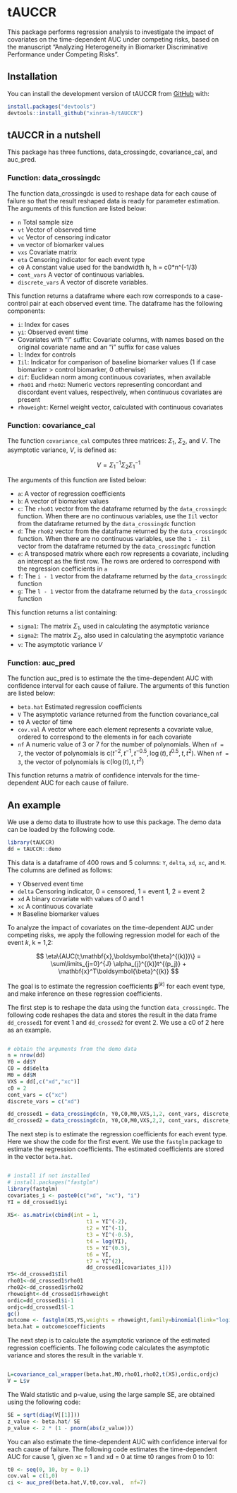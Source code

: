 
<!-- README.md is generated from README.Rmd. Please edit that file -->

# tAUCCR

<!-- badges: start -->
<!-- badges: end -->

This package performs regression analysis to investigate the impact of
covariates on the time-dependent AUC under competing risks, based on the
manuscript “Analyzing Heterogeneity in Biomarker Discriminative
Performance under Competing Risks”.

## Installation

You can install the development version of tAUCCR from
[GitHub](https://github.com/) with:

``` r
install.packages("devtools")
devtools::install_github("xinran-h/tAUCCR")
```

## tAUCCR in a nutshell

This package has three functions, data_crossingdc, covariance_cal, and
auc_pred.

### Function: data_crossingdc

The function data_crossingdc is used to reshape data for each cause of
failure so that the result reshaped data is ready for parameter
estimation. The arguments of this function are listed below:

- `n` Total sample size
- `vt` Vector of observed time
- `vc` Vector of censoring indicator
- `vm` vector of biomarker values
- `vxs` Covariate matrix
- `eta` Censoring indicator for each event type
- `c0` A constant value used for the bandwidth h, h = c0\*n^(-1/3)
- `cont_vars` A vector of continuous variables.
- `discrete_vars` A vector of discrete variables.

This function returns a dataframe where each row corresponds to a
case-control pair at each observed event time. The dataframe has the
following components:

- `i`: Index for cases
- `yi`: Observed event time
- Covariates with “i” suffix: Covariate columns, with names based on the
  original covariate name and an “i” suffix for case values
- `l`: Index for controls
- `Iil`: Indicator for comparison of baseline biomarker values (1 if
  case biomarker \> control biomarker, 0 otherwise)
- `dif`: Euclidean norm among continuous covariates, when available
- `rho01` and `rho02`: Numeric vectors representing concordant and
  discordant event values, respectively, when continuous covariates are
  present
- `rhoweight`: Kernel weight vector, calculated with continuous
  covariates

### Function: covariance_cal

The function `covariance_cal` computes three matrices: $\Sigma_1$,
$\Sigma_2$, and $V$. The asymptotic variance, $V$, is defined as:

$$
V = \Sigma_1^{-1} \Sigma_2 \Sigma_1^{-1}
$$

The arguments of this function are listed below:

- `a`: A vector of regression coefficients
- `b`: A vector of biomarker values
- `c`: The `rho01` vector from the dataframe returned by the
  `data_crossingdc` function. When there are no continuous variables,
  use the `Iil` vector from the dataframe returned by the
  `data_crossingdc` function
- `d`: The `rho02` vector from the dataframe returned by the
  `data_crossingdc` function. When there are no continuous variables,
  use the `1 - Iil` vector from the dataframe returned by the
  `data_crossingdc` function
- `e`: A transposed matrix where each row represents a covariate,
  including an intercept as the first row. The rows are ordered to
  correspond with the regression coefficients in `a`
- `f`: The `i - 1` vector from the dataframe returned by the
  `data_crossingdc` function
- `g`: The `l - 1` vector from the dataframe returned by the
  `data_crossingdc` function

This function returns a list containing:

- `sigma1`: The matrix $\Sigma_1$, used in calculating the asymptotic
  variance
- `sigma2`: The matrix $\Sigma_2$, also used in calculating the
  asymptotic variance
- `v`: The asymptotic variance $V$

### Function: auc_pred

The function auc_pred is to estimate the the time-dependent AUC with
confidence interval for each cause of failure. The arguments of this
function are listed below:

- `beta.hat` Estimated regression coefficients
- `V` The asymptotic variance returned from the function covariance_cal
- `t0` A vector of time
- `cov.val` A vector where each element represents a covariate value,
  ordered to correspond to the elements in for each covariate
- `nf` A numeric value of 3 or 7 for the number of polynomials. When
  `nf = 7`, the vector of polynomials is
  $\text{c}(t^{-2}, t^{-1}, t^{-0.5}, \log(t), t^{0.5}, t, t^2)$. When
  `nf = 3`, the vector of polynomials is $\text{c}(\log(t), t, t^2)$

This function returns a matrix of confidence intervals for the
time-dependent AUC for each cause of failure.

## An example

We use a demo data to illustrate how to use this package. The demo data
can be loaded by the following code.

``` r
library(tAUCCR)
dd = tAUCCR::demo
```

This data is a dataframe of 400 rows and 5 columns: `Y`, `delta`, `xd`,
`xc`, and `M`. The columns are defined as follows:

- `Y` Observed event time
- `delta` Censoring indicator, 0 = censored, 1 = event 1, 2 = event 2
- `xd` A binary covariate with values of 0 and 1
- `xc` A continuous covariate
- `M` Baseline biomarker values

To analyze the impact of covariates on the time-dependent AUC under
competing risks, we apply the following regression model for each of the
event $k$, k = 1,2:

$$
     \eta\{AUC(t;\mathbf{x},\boldsymbol{\theta}^{(k)})\} = \sum\limits_{j=0}^{J} \alpha_{j}^{(k)}t^{(p_j)} + \mathbf{x}^T\boldsymbol{\beta}^{(k)}
$$

The goal is to estimate the regression coefficients
$\boldsymbol{\beta}^{(k)}$ for each event type, and make inference on
these regression coefficients.

The first step is to reshape the data using the function
`data_crossingdc`. The following code reshapes the data and stores the
result in the data frame `dd_crossed1` for event 1 and `dd_crossed2` for
event 2. We use a c0 of 2 here as an example.

``` r

# obtain the arguments from the demo data
n = nrow(dd)
Y0 = dd$Y
C0 = dd$delta
M0 = dd$M
VXS = dd[,c("xd","xc")]
c0 = 2
cont_vars = c("xc")
discrete_vars = c("xd")

dd_crossed1 = data_crossingdc(n, Y0,C0,M0,VXS,1,2, cont_vars, discrete_vars)
dd_crossed2 = data_crossingdc(n, Y0,C0,M0,VXS,2,2, cont_vars, discrete_vars)
```

The next step is to estimate the regression coefficients for each event
type. Here we show the code for the first event. We use the `fastglm`
package to estimate the regression coefficients. The estimated
coefficients are stored in the vector `beta.hat`.

``` r

# install if not installed
# install.packages("fastglm")
library(fastglm)
covariates_i <- paste0(c("xd", "xc"), "i")
YI = dd_crossed1$yi
    
XS<- as.matrix(cbind(int = 1,
                         t1 = YI^(-2),
                         t2 = YI^(-1),
                         t3 = YI^(-0.5),
                         t4 = log(YI),
                         t5 = YI^(0.5),
                         t6 = YI,
                         t7 = YI^(2),
                         dd_crossed1[covariates_i]))
YS<-dd_crossed1$Iil
rho01<-dd_crossed1$rho01
rho02<-dd_crossed1$rho02
rhoweight<-dd_crossed1$rhoweight
ordic=dd_crossed1$i-1
ordjc=dd_crossed1$l-1
gc() 
outcome <- fastglm(XS,YS,weights = rhoweight,family=binomial(link="logit"),maxit=10000L) 
beta.hat = outcome$coefficients
```

The next step is to calculate the asymptotic variance of the estimated
regression coefficients. The following code calculates the asymptotic
variance and stores the result in the variable `V`.

``` r

L=covariance_cal_wrapper(beta.hat,M0,rho01,rho02,t(XS),ordic,ordjc)
V = L$v    
```

The Wald statistic and p-value, using the large sample SE, are obtained
using the following code:

``` r
SE = sqrt(diag(V[[1]]))
z_value <- beta.hat/ SE
p_value <- 2 * (1 - pnorm(abs(z_value)))
```

You can also estimate the time-dependent AUC with confidence interval
for each cause of failure. The following code estimates the
time-dependent AUC for cause 1, given xc = 1 and xd = 0 at time t0
ranges from 0 to 10:

``` r
t0 <- seq(0, 10, by = 0.1)
cov.val = c(1,0)
ci <- auc_pred(beta.hat,V,t0,cov.val,  nf=7)
```

